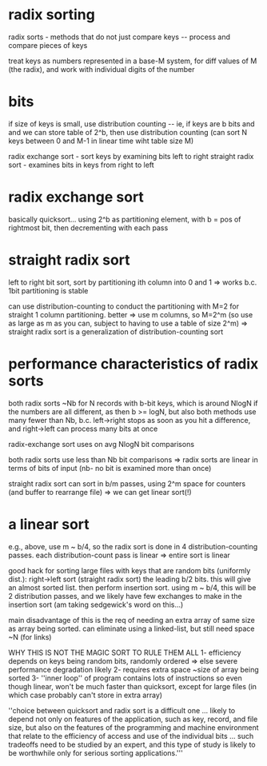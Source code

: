 # radix sorting
radix sorts - methods that do not just compare keys -- process and compare pieces of keys

treat keys as numbers represented in a base-M system, for diff values of M (the radix), and work with individual digits of the number

# bits
if size of keys is small, use distribution counting -- ie, if keys are b bits and and we can store table of 2^b, then use distribution counting  (can sort N keys between 0 and M-1 in linear time wiht table size M)

radix exchange sort - sort keys by examining bits left to right
straight radix sort - examines bits in keys from right to left

# radix exchange sort
basically quicksort... using 2^b as partitioning element, with b = pos of rightmost bit, then decrementing with each pass

# straight radix sort
left to right bit sort, sort by partitioning ith column into 0 and 1 => works b.c. 1bit partitioning is stable

can use distribution-counting to conduct the partitioning with M=2 for straight 1 column partitioning. better => use m columns, so M=2^m (so use as large as m as you can, subject to having to use a table of size 2^m) => straight radix sort is a generalization of distribution-counting sort

# performance characteristics of radix sorts
both radix sorts ~Nb for N records with b-bit keys, which is around NlogN if the numbers are all different, as then b >= logN, but also both methods use many fewer than Nb, b.c. left->right stops as soon as you hit a difference, and right->left can process many bits at once

radix-exchange sort uses on avg NlogN bit comparisons

both radix sorts use less than Nb bit comparisons => radix sorts are linear in terms of bits of input (nb- no bit is examined more than once)

straight radix sort can sort in b/m passes, using 2^m space for counters (and buffer to rearrange file) =>  we can get linear sort(!)

# a linear sort
e.g., above, use m ~ b/4, so the radix sort is done in 4 distribution-counting passes. each distribution-count pass is linear => entire sort is linear

good hack for sorting large files with keys that are random bits (uniformly dist.):
right->left sort (straight radix sort) the leading b/2 bits. this will give an almost sorted list. then perform insertion sort. using m ~ b/4, this will be 2 distribution passes, and we likely have few exchanges to make in the insertion sort (am taking sedgewick's word on this...)

main disadvantage of this is the req of needing an extra array of same size as array being sorted. can eliminate using a linked-list, but still need space ~N (for links)

WHY THIS IS NOT THE MAGIC SORT TO RULE THEM ALL
1- efficiency depends on keys being random bits, randomly ordered
 => else severe performance degradation likely
2- requires extra space ~size of array being sorted
3- ''inner loop'' of program contains lots of instructions so even though linear, won't be much faster than quicksort, except for large files (in which case probably can't store in extra array)

''choice between quicksort and radix sort is a difficult one ... likely to depend not only on features of the application, such as key, record, and file size, but also on the features of the programming and machine environment that relate to the efficiency of access and use of the individual bits ... such tradeoffs need to be studied by an expert, and this type of study is likely to be worthwhile only for serious sorting applications.'''